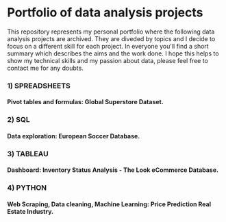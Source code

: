 # Portfolio of data analysis projects

This repository represents my personal portfolio where the following data analysis projects are archived. They are diveded by topics and  I decide to focus on a different skill for each project. In everyone you'll find a short summary which describes the aims and the work done. I hope this helps to show my technical skills and my passion about data, please feel free to contact me for any doubts.

### 1) SPREADSHEETS
####   Pivot tables and formulas: Global Superstore Dataset.

### 2) SQL
####   Data exploration: European Soccer Database.

### 3) TABLEAU
####   Dashboard: Inventory Status Analysis - The Look eCommerce Database.

### 4) PYTHON
####   Web Scraping, Data cleaning, Machine Learning: Price Prediction Real Estate Industry.
